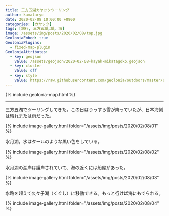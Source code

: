 ```yaml
---
title: 三方五湖カヤックツーリング
author: kamataryo
date: 2020-02-08 10:00:00 +0900
categories: [カヤック]
tags: [旅行, 三方五湖,湖, 海]
image: /assets/img/posts/2020/02/08/top.jpg
GeoloniaEmbed: true
GeoloniaPlugins:
  - fixed-map-plugin
GeoloniaAttributes:
  - key: geojson
    value: /assets/geojson/2020-02-08-kayak-mikatagoko.geojson
  - key: cluster
    value: off
  - key: style
    value: https://raw.githubusercontent.com/geolonia/outdoors/master/style.json
---
```


{% include geolonia-map.html %}

---

三方五湖でツーリングしてきた。この日はうっすら雪が降っていたが、日本海側は晴れまたは雨だった。

{% include image-gallery.html folder="/assets/img/posts/2020/02/08/01" %}

水月湖。水はタールのような黒い色をしている。

{% include image-gallery.html folder="/assets/img/posts/2020/02/08/02" %}

水月湖の湖岸は護岸されていて、海の近くには船屋があった。

{% include image-gallery.html folder="/assets/img/posts/2020/02/08/03" %}

水路を超えて久々子湖（くぐし）に移動できる。もっと行けば海にもでられる。

{% include image-gallery.html folder="/assets/img/posts/2020/02/08/04" %}
